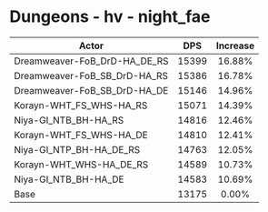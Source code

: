 # Dungeons - hv - night_fae
| Actor | DPS | Increase |
|---|:---:|:---:|
|Dreamweaver-FoB_DrD-HA_DE_RS|15399|16.88%|
|Dreamweaver-FoB_SB_DrD-HA_RS|15386|16.78%|
|Dreamweaver-FoB_SB_DrD-HA_DE|15146|14.96%|
|Korayn-WHT_FS_WHS-HA_RS|15071|14.39%|
|Niya-GI_NTB_BH-HA_RS|14816|12.46%|
|Korayn-WHT_FS_WHS-HA_DE|14810|12.41%|
|Niya-GI_NTP_BH-HA_DE_RS|14763|12.05%|
|Korayn-WHT_WHS-HA_DE_RS|14589|10.73%|
|Niya-GI_NTB_BH-HA_DE|14583|10.69%|
|Base|13175|0.00%|
